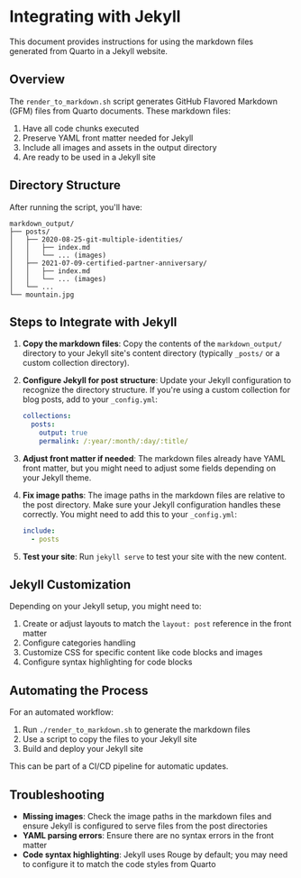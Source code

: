 # Integrating with Jekyll

This document provides instructions for using the markdown files generated from Quarto in a Jekyll website.

## Overview

The `render_to_markdown.sh` script generates GitHub Flavored Markdown (GFM) files from Quarto documents. These markdown files:

1. Have all code chunks executed
2. Preserve YAML front matter needed for Jekyll
3. Include all images and assets in the output directory
4. Are ready to be used in a Jekyll site

## Directory Structure

After running the script, you'll have:

```
markdown_output/
├── posts/
│   ├── 2020-08-25-git-multiple-identities/
│   │   ├── index.md
│   │   └── ... (images)
│   ├── 2021-07-09-certified-partner-anniversary/
│   │   ├── index.md
│   │   └── ... (images)
│   └── ...
└── mountain.jpg
```

## Steps to Integrate with Jekyll

1. **Copy the markdown files**: Copy the contents of the `markdown_output/` directory to your Jekyll site's content directory (typically `_posts/` or a custom collection directory).

2. **Configure Jekyll for post structure**: Update your Jekyll configuration to recognize the directory structure. If you're using a custom collection for blog posts, add to your `_config.yml`:

   ```yaml
   collections:
     posts:
       output: true
       permalink: /:year/:month/:day/:title/
   ```

3. **Adjust front matter if needed**: The markdown files already have YAML front matter, but you might need to adjust some fields depending on your Jekyll theme.

4. **Fix image paths**: The image paths in the markdown files are relative to the post directory. Make sure your Jekyll configuration handles these correctly. You might need to add this to your `_config.yml`:

   ```yaml
   include:
     - posts
   ```

5. **Test your site**: Run `jekyll serve` to test your site with the new content.

## Jekyll Customization

Depending on your Jekyll setup, you might need to:

1. Create or adjust layouts to match the `layout: post` reference in the front matter
2. Configure categories handling
3. Customize CSS for specific content like code blocks and images
4. Configure syntax highlighting for code blocks

## Automating the Process

For an automated workflow:

1. Run `./render_to_markdown.sh` to generate the markdown files
2. Use a script to copy the files to your Jekyll site
3. Build and deploy your Jekyll site

This can be part of a CI/CD pipeline for automatic updates.

## Troubleshooting

- **Missing images**: Check the image paths in the markdown files and ensure Jekyll is configured to serve files from the post directories
- **YAML parsing errors**: Ensure there are no syntax errors in the front matter
- **Code syntax highlighting**: Jekyll uses Rouge by default; you may need to configure it to match the code styles from Quarto 